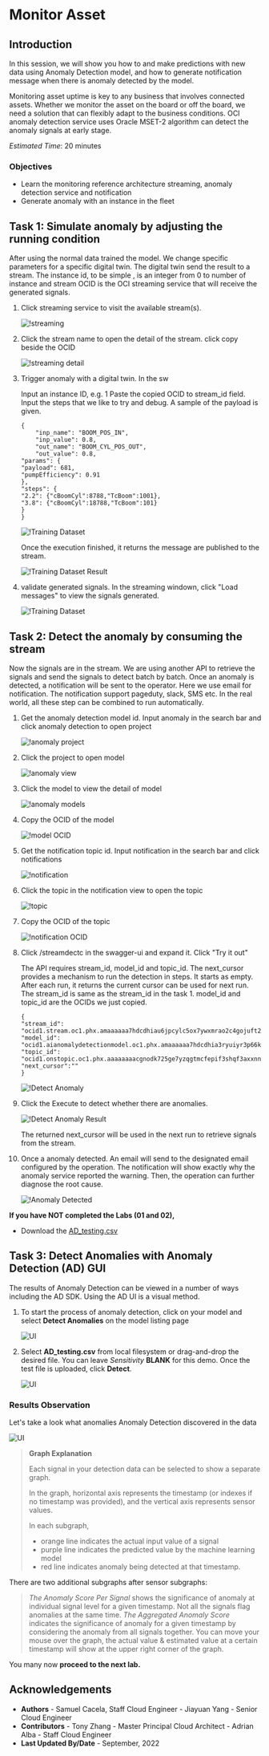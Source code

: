 # Monitor Asset

## Introduction

In this session, we will show you how to and make predictions with new data using Anomaly Detection model, and how to generate notification message when there is anomaly detected by the model.

Monitoring asset uptime is key to any business that involves connected assets. Whether we monitor the asset on the board or off the board, we need a solution that can flexibly adapt to the business conditions. OCI anomaly detection service uses Oracle MSET-2 algorithm can detect the anomaly signals at early stage.

*Estimated Time*: 20 minutes

### Objectives

* Learn the monitoring reference architecture streaming, anomaly detection service and notification
* Generate anomaly with an instance in the fleet

## Task 1: Simulate anomaly by adjusting the running condition

After using the normal data trained the model. We change specific parameters for a specific digital twin. The digital twin send the result to a stream. The instance id, to be simple , is an integer from 0 to number of instance and stream OCID is the OCI streaming service that will receive the generated signals.

1. Click streaming service to visit the available stream(s).

 	 ![!streaming](./images/streaming.png)

2. Click the stream name to open the detail of the stream. click copy beside the OCID

  	![!streaming detail](./images/streaming-ocid.png)

3. Trigger anomaly with a digital twin. In the sw

	Input an instance ID, e.g. 1
	Paste the copied OCID to stream_id field.
	Input the steps that we like to try and debug. A sample of the payload is given.

	```
	{
		"inp_name": "BOOM_POS_IN",
		"inp_value": 0.8,
		"out_name": "BOOM_CYL_POS_OUT",
		"out_value": 0.8,
	"params": {
	"payload": 681,
	"pumpEfficiency": 0.91
	},
	"steps": {
	"2.2": {"cBoomCyl":8788,"TcBoom":1001},
	"3.8": {"cBoomCyl":18788,"TcBoom":101}
	}
	}

	```
	![!Training Dataset](./images/trigger-anomaly.png)

	Once the execution finished, it returns the message are published to the stream.

	![!Training Dataset Result](./images/trigger-anomaly-res.png)


4. validate generated signals. In the streaming windown, click "Load messages" to view the signals generated.

	![!Training Dataset](./images/streaming-validation.png)


## Task 2: Detect the anomaly by consuming the stream

Now the signals are in the stream. We are using another API to retrieve the signals and send the signals to detect batch by batch. Once an anomaly is detected, a notification will be sent to the operator. Here we use email for notification. The notification support pageduty, slack, SMS etc. In the real world, all these step can be combined to run automatically.

1. Get the anomaly detection model id. Input anomaly in the search bar and click anomaly detection to open project

	![!anomaly project](./images/anomaly-model.png)

2.	Click the project to open model
	
	![!anomaly view](./images/model-project.png)

3.	Click the model to view the detail of model

	![!anomaly models](./images/model-view.png)

4. Copy the OCID of the model

	![!model OCID](./images/model-ocid.png)

6. Get the notification topic id. Input notification in the search bar and click notifications

	![!notification](./images/notification.png)

7.	Click the topic in the notification view to open the topic

	![!topic](./images/notification-view.png)

8.	Copy the OCID of the topic

	![!notification OCID](./images/notification-ocid.png)


9. Click /streamdectc in the swagger-ui and expand it. Click "Try it out"

	The API requires stream\_id, model\_id and topic\_id. The next_cursor provides a mechanism to run the detection in steps. It starts as empty. After each run, it returns the current cursor can be used for next run. The stream\_id is same as the stream\_id in the task 1. model\_id and topic\_id are the OCIDs we just copied.

	```
	{
	"stream_id": "ocid1.stream.oc1.phx.amaaaaaa7hdcdhiau6jpcylc5ox7ywxmrao2c4gojuft2zpg6sprkuj6rpuq",
	"model_id": "ocid1.aianomalydetectionmodel.oc1.phx.amaaaaaa7hdcdhia3ryuiyr3p66kjv3h6hye4fm7e3tbqbpuna6ztba6wjlq",
	"topic_id": "ocid1.onstopic.oc1.phx.aaaaaaaacgnodk725ge7yzqgtmcfepif3shqf3axxnnzvy77iyftmcv6p6kq",
	"next_cursor":""
	}
	```
	![!Detect Anomaly](./images/detect-anomaly.png)

10. Click the Execute to detect whether there are anomalies.

	![!Detect Anomaly Result](./images/detect-anomaly-res.png)

	The returned next_cursor will be used in the next run to retrieve signals from the stream.

11. Once a anomaly detected. An email will send to the designated email configured by the operation. The notification will show exactly why the anomaly service reported the warning. Then, the operation can further diagnose the root cause.

	![!Anomaly Detected](./images/anomaly-detected-notification.png)

**If you have NOT completed the Labs (01 and 02),**
- Download the [AD_testing.csv](https://objectstorage.us-ashburn-1.oraclecloud.com/p/L5-dC68rtjqN_oY1rqMqJs5vRa5Y0Rph12suyFhqaYN_2lvOlOp_vdCBZPh3OcOI/n/orasenatdpltintegration03/b/AD_bucket/o/AD_Testing.csv) 

## Task 3: Detect Anomalies with Anomaly Detection (AD) GUI

The results of Anomaly Detection can be viewed in a number of ways including the AD SDK. Using the AD UI is a visual method.

1. To start the process of anomaly detection, click on your model and select **Detect Anomalies** on the model listing page

	![UI](./images/imageUI1.png " ")

2. Select  **AD_testing.csv** from local filesystem or drag-and-drop the desired file.
	You can leave _Sensitivity_ **BLANK** for this demo. 
	Once the test file is uploaded, click **Detect**.  

	![UI](./images/imageUI2.png " ")

### Results Observation

Let's take a look what anomalies Anomaly Detection discovered in the data

![UI](./images/imageUI3.png " ")

>**Graph Explanation**
>
>Each signal in your detection data can be selected to show a separate graph.
>>
>In the graph, horizontal axis represents the timestamp (or indexes if no timestamp was provided), and the vertical axis represents sensor values.
>
>In each subgraph, 
>- orange line indicates the actual input value of a signal
>- purple line indicates the predicted value by the machine learning model
>- red line indicates anomaly being detected at that timestamp.
>
There are two additional subgraphs after sensor subgraphs:
>
>_The Anomaly Score Per Signal_ shows the significance of anomaly at individual signal level for a given timestamp. Not all the signals flag anomalies at the same time.
>_The Aggregated Anomaly Score_ indicates the significance of anomaly for a given timestamp by considering the anomaly from all signals together.
>You can move your mouse over the graph, the actual value & estimated value at a certain timestamp will show at the upper right corner of the graph.

You many now **proceed to the next lab.**

## Acknowledgements

- **Authors**
      - Samuel Cacela, Staff Cloud Engineer 
      - Jiayuan Yang - Senior Cloud Engineer 
- **Contributors** 
      - Tony Zhang - Master Principal Cloud Architect
      - Adrian Alba - Staff Cloud Engineer
- **Last Updated By/Date** - September, 2022